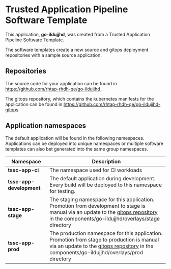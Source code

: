 # Trusted Application Pipeline Software Template

This application, **go-ildujjhd**, was created from a Trusted Application Pipeline Software Template.

The software templates create a new source and gitops deployment repositories with a sample source application. 

## Repositories

The source code for your application can be found in [https://github.com/rhtap-rhdh-qe/go-ildujjhd ](https://github.com/rhtap-rhdh-qe/go-ildujjhd ).
 
The gitops repository, which contains the kubernetes manifests for the application can be found in 
[https://github.com/rhtap-rhdh-qe/go-ildujjhd-gitops ](https://github.com/rhtap-rhdh-qe/go-ildujjhd-gitops ) 

## Application namespaces 

The default application will be found in the following namespaces. Applications can be deployed into unique namespaces or multiple software templates can also bet generated into the same group namespaces.  

|  Namespace   |  Description   |  
| -------- | -------- |
| **tssc-app-ci** | The namespace used for CI workloads |
| **tssc-app-development** | The default application during development. Every build will be deployed to this namespace for testing. |
| **tssc-app-stage** | The staging namespace for this application. Promotion from development to stage is manual via an update to the [gitops repository](https://github.com/rhtap-rhdh-qe/go-ildujjhd-gitops ) in the components/go-ildujjhd/overlays/stage directory |
| **tssc-app-prod** | The production namespace for this application. Promotion from stage to production is manual via an update to the [gitops repository](https://github.com/rhtap-rhdh-qe/go-ildujjhd-gitops ) in the components/go-ildujjhd/overlays/prod directory |
